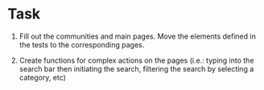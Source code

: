 # Task

1. Fill out the communities and main pages. Move the elements defined in the tests to the corresponding pages.

1. Create functions for complex actions on the pages (i.e.: typing into the search bar then initiating the search, filtering the search by selecting a category, etc)
